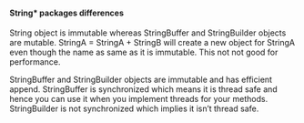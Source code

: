 #### String* packages differences
String object is immutable whereas StringBuffer and StringBuilder objects are mutable.
StringA = StringA + StringB will create a new object for StringA even though the name as same as it is immutable. This not not good for
performance.

StringBuffer and StringBuilder objects are immutable and has efficient append. 
StringBuffer is synchronized which means it is thread safe and hence you can use it when you implement threads for your methods.
StringBuilder is not synchronized which implies it isn’t thread safe.
